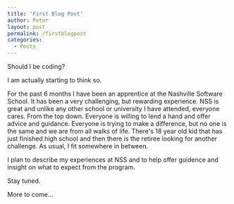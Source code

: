 ```yaml
---
title: 'First Blog Post'
author: Peter
layout: post
permalink: /firstblogpost
categories:
  - Posts
---
```

Should I be coding?

I am actually starting to think so.

For the past 6 months I have been an apprentice at the Nashville Software School.  It has been a very challenging, but rewarding experience.  NSS is great and unlike any other school or university I have attended, everyone cares.  From the top down.  Everyone is willing to lend a hand and offer advice and guidance.  Everyone is trying to make a difference, but no one is the same and we are from all walks of life.  There's 18 year old kid that has just finished high school and then there is the retiree looking for another challenge.  As usual, I fit somewhere in between.

I plan to describe my experiences at NSS and to help offer guidence and insight on what to expect from the program.  

Stay tuned.  

More to come...

